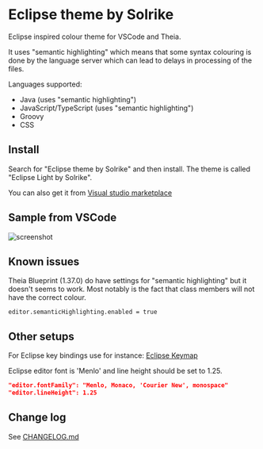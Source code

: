 # Eclipse theme by Solrike

Eclipse inspired colour theme for VSCode and Theia.

It uses "semantic highlighting" which means that some syntax colouring is done by the language server which can lead to delays in processing of the files.

Languages supported:
* Java (uses "semantic highlighting")
* JavaScript/TypeScript (uses "semantic highlighting")
* Groovy
* CSS


## Install

Search for "Eclipse theme by Solrike" and then install. The theme is called "Eclipse Light by Solrike".

You can also get it from [Visual studio marketplace](https://marketplace.visualstudio.com/items?itemName=solrike.eclipse-theme-by-solrike "marketplace")

## Sample from VSCode

![screenshot](https://raw.githubusercontent.com/Lucas3oo/eclipse-theme-by-solrike/main/assets/vscode-screenshot.png)


## Known issues

Theia Blueprint (1.37.0) do have settings for "semantic highlighting" but it doesn't seems to work. Most notably is the fact that class members will not have the correct colour.

    editor.semanticHighlighting.enabled = true

## Other setups

For Eclipse key bindings use for instance: [Eclipse Keymap](https://marketplace.visualstudio.com/items?itemName=alphabotsec.vscode-eclipse-keybindings "Eclipse Keymap")

Eclipse editor font is 'Menlo' and line height should be set to 1.25.

```json
"editor.fontFamily": "Menlo, Monaco, 'Courier New', monospace"
"editor.lineHeight": 1.25
```

## Change log
See [CHANGELOG.md](./CHANGELOG.md)


